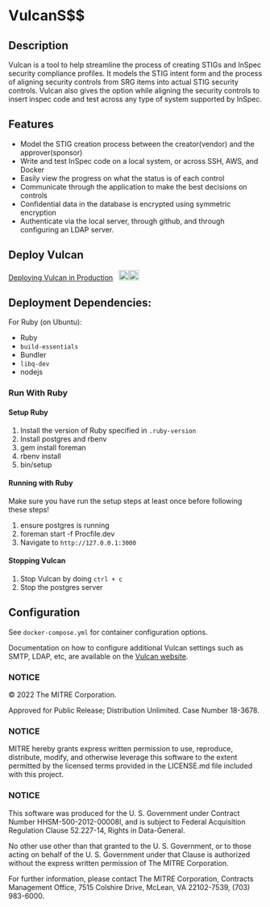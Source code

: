 # VulcanS$$

## Description

Vulcan is a tool to help streamline the process of creating STIGs and InSpec security compliance profiles. It models the STIG intent form and
the process of aligning security controls from SRG items into actual STIG security controls.  Vulcan also gives the option while aligning the security controls to insert inspec code and test across any type of system supported by InSpec.

## Features

* Model the STIG creation process between the creator(vendor) and the approver(sponsor)
* Write and test InSpec code on a local system, or across SSH, AWS, and Docker
* Easily view the progress on what the status is of each control
* Communicate through the application to make the best decisions on controls
* Confidential data in the database is encrypted using symmetric encryption
* Authenticate via the local server, through github, and through configuring an LDAP server.

## Deploy Vulcan
[Deploying Vulcan in Production](https://vulcan.mitre.org/docs/)&nbsp;&nbsp;&nbsp;[<img src="public/GitHub-Mark-Light-64px.png#gh-dark-mode-only" width="20"/>](https://pages.github.com/)[<img src="public/GitHub-Mark-64px.png#gh-light-mode-only" width="20"/>](https://pages.github.com/)

## Deployment Dependencies:
For Ruby (on Ubuntu):
  * Ruby
  * `build-essentials`
  * Bundler
  * `libq-dev`
  * nodejs

### Run With Ruby

#### Setup Ruby

1. Install the version of Ruby specified in `.ruby-version`
2. Install postgres and rbenv
3. gem install foreman
4. rbenv install
5. bin/setup

#### Running with Ruby

Make sure you have run the setup steps at least once before following these steps!

1. ensure postgres is running
2. foreman start -f Procfile.dev
3. Navigate to `http://127.0.0.1:3000`

#### Stopping Vulcan

1. Stop Vulcan by doing `ctrl + c`
2. Stop the postgres server


## Configuration

See `docker-compose.yml` for container configuration options.

Documentation on how to configure additional Vulcan settings such as SMTP, LDAP, etc, are available on the [Vulcan website](https://vulcan.mitre.org/docs/config.html).

### NOTICE

© 2022 The MITRE Corporation.

Approved for Public Release; Distribution Unlimited. Case Number 18-3678.

### NOTICE

MITRE hereby grants express written permission to use, reproduce, distribute, modify, and otherwise leverage this software to the extent permitted by the licensed terms provided in the LICENSE.md file included with this project.

### NOTICE

This software was produced for the U. S. Government under Contract Number HHSM-500-2012-00008I, and is subject to Federal Acquisition Regulation Clause 52.227-14, Rights in Data-General.

No other use other than that granted to the U. S. Government, or to those acting on behalf of the U. S. Government under that Clause is authorized without the express written permission of The MITRE Corporation.

For further information, please contact The MITRE Corporation, Contracts Management Office, 7515 Colshire Drive, McLean, VA 22102-7539, (703) 983-6000.

